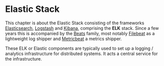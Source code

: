 # Elastic Stack

This chapter is about the Elastic Stack consisting of the frameworks [Elasticsearch](https://www.elastic.co/guide/en/elasticsearch/reference/current/index.html), [Logstash](https://www.elastic.co/guide/en/logstash/current/index.html) and [Kibana](https://www.elastic.co/guide/en/kibana/current/index.html), comprising the **ELK** stack. Since a few years this is accompanied by the [Beats](https://www.elastic.co/beats/) family, most notably [Filebeat](https://www.elastic.co/guide/en/beats/filebeat/current/index.html) as a lightweight log shipper and [Metricbeat](https://www.elastic.co/guide/en/beats/metricbeat/current/index.html) a metrics shipper.

These ELK or Elastic components are typically used to set up a logging / analytics infrastructure for distributed systems. It acts a central service for the infrastructure.

